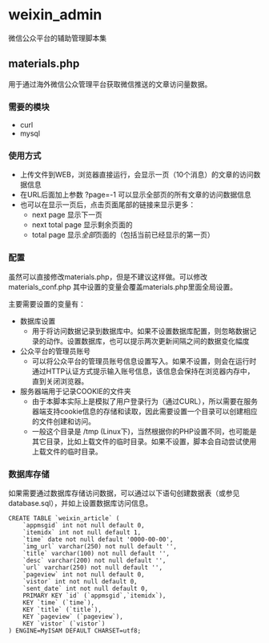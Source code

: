 weixin_admin
============

微信公众平台的辅助管理脚本集


materials.php
-------------

用于通过海外微信公众管理平台获取微信推送的文章访问量数据。

### 需要的模块

* curl
* mysql

### 使用方式

* 上传文件到WEB，浏览器直接运行，会显示一页（10个消息）的文章的访问数据信息
* 在URL后面加上参数 ?page=-1 可以显示全部页的所有文章的访问数据信息
* 也可以在显示一页后，点击页面尾部的链接来显示更多：
  * next page 显示下一页
  * next total page 显示剩余页面的
  * total page 显示*全部*页面的（包括当前已经显示的第一页）

### 配置

虽然可以直接修改materials.php，但是不建议这样做。可以修改materials_conf.php 其中设置的变量会覆盖materials.php里面全局设置。

主要需要设置的变量有：

* 数据库设置
  * 用于将访问数据记录到数据库中。如果不设置数据库配置，则忽略数据记录的动作。设置数据库，也可以提示两次更新间隔之间的数据变化幅度
* 公众平台的管理员账号
  * 可以将公众平台的管理员账号信息设置写入。如果不设置，则会在运行时通过HTTP认证方式提示输入账号信息，该信息会保持在浏览器内存中，直到关闭浏览器。
* 服务器端用于记录COOKIE的文件夹
  * 由于本脚本实际上是模拟了用户登录行为（通过CURL），所以需要在服务器端支持cookie信息的存储和读取，因此需要设置一个目录可以创建相应的文件创建和访问。
  * 一般这个目录是 /tmp (Linux下)，当然根据你的PHP设置不同，也可能是其它目录，比如上载文件的临时目录。如果不设置，脚本会自动尝试使用上载文件的临时目录。
  
### 数据库存储

如果需要通过数据库存储访问数据，可以通过以下语句创建数据表（或参见database.sql），并如上设置数据库访问信息。

	CREATE TABLE `weixin_article` (
		`appmsgid` int not null default 0,
		`itemidx` int not null default 1,
		`time` date not null default '0000-00-00',
		`img_url` varchar(250) not null default '',
	    `title` varchar(100) not null default '',
		`desc` varchar(200) not null default '',
		`url` varchar(250) not null default '',
		`pageview` int not null default 0,
		`vistor` int not null default 0,
		`sent_date` int not null default 0,
		PRIMARY KEY `id` (`appmsgid`,`itemidx`),
		KEY `time` (`time`),
		KEY `title` (`title`),
		KEY `pageview` (`pageview`),
		KEY `vistor` (`vistor`)
	) ENGINE=MyISAM DEFAULT CHARSET=utf8;


	
  

